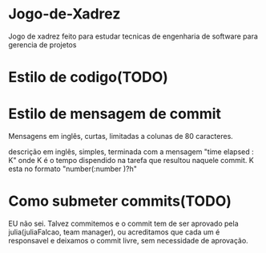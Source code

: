 # Jogo-de-Xadrez
Jogo de xadrez feito para estudar tecnicas de engenharia de software para gerencia de projetos

# Estilo de codigo(TODO)

# Estilo de mensagem de commit
Mensagens em inglês, curtas, limitadas a colunas de 80 caracteres.

descrição em inglês, simples, terminada com a mensagem "time elapsed : K" onde K é o tempo
dispendido na tarefa que resultou naquele commit. K esta no formato "number(:number )?h"

# Como submeter commits(TODO)
EU não sei. Talvez commitemos e o commit tem de ser aprovado pela julia(juliaFalcao,
team manager), ou acreditamos que cada um é responsavel e deixamos o commit livre, sem
necessidade de aprovação.
